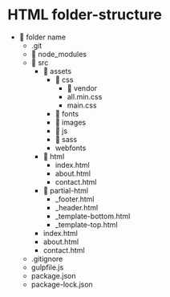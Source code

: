 # HTML folder-structure

* :file_folder: folder name 
  * .git
  * :file_folder: node_modules
  * :file_folder: src
    * :file_folder: assets
      * :file_folder: css
        * :file_folder: vendor
        * all.min.css
        * main.css
      * :file_folder: fonts
      * :file_folder: images
      * :file_folder: js
      * :file_folder: sass
      * webfonts
    * :file_folder: html
      * index.html
      * about.html
      * contact.html
    * :file_folder: partial-html
      * _footer.html
      * _header.html
      * _template-bottom.html
      * _template-top.html
    * index.html
    * about.html
    * contact.html
  * .gitignore
  * gulpfile.js
  * package.json
  * package-lock.json